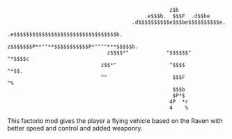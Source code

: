                                                         z$b
                                                .e$$$b.  $$$F  .d$$be
                                            .d$$$$$$$$$$e$$$be$$$$$$$$$$e.
                                        .e$$$$$$$$$$$$$$$$$$$$$$$$$$$$$$$$$b.
                                      z$$$$$$$P**""**$$$$$$$$$$$P*""""***$$$$$b.
                                    z$$$$*"            "$$$$$$"            "*$$$$c
                                  z$$*"                 ^$$$$                  "*$$.
                                  ^"                     $$$F                     ^%
                                                         $$$b
                                                         $P*$
                                                        4P  *r
                                                        4    %

This factorio mod gives the player a flying vehicle based on the Raven with better speed and control and added weaponry.
